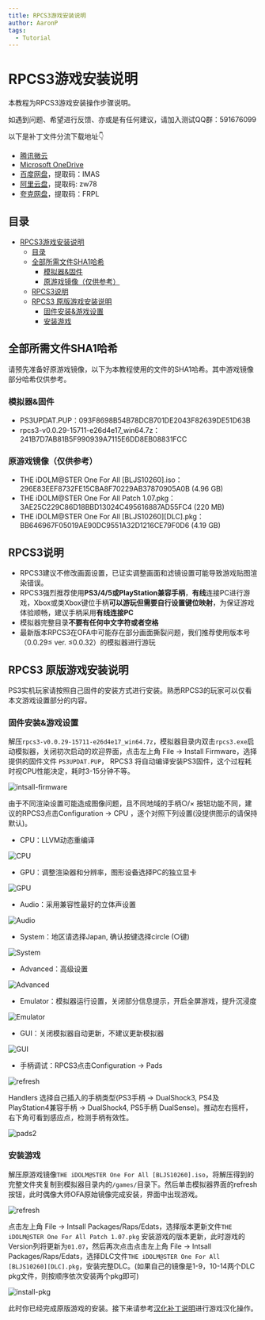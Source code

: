 ```yaml
---
title: RPCS3游戏安装说明
author: AaronP
tags:
  - Tutorial
---
```


# RPCS3游戏安装说明

本教程为RPCS3游戏安装操作步骤说明。

如遇到问题、希望进行反馈、亦或是有任何建议，请加入测试QQ群：591676099

以下是补丁文件分流下载地址👇

- [腾讯微云](https://share.weiyun.com/SDJaXOmH)
- [Microsoft OneDrive](https://1drv.ms/f/c/609ba33715b5b78e/Ek0mSasszjpJkMTBmgv7R4gBTvyAE5oGk39QxuoLxoYLpA?e=FLi6mN)
- [百度网盘](https://pan.baidu.com/s/1g8DxLewfTgThfGkG4jyzEA?pwd=IMAS)，提取码：IMAS
- [阿里云盘](https://www.alipan.com/s/9BxwWct4btg)，提取码: zw78
- [夸克网盘](https://pan.quark.cn/s/3f98c3a721fd?pwd=FRPL)，提取码：FRPL

## 目录

- [RPCS3游戏安装说明](#rpcs3%E6%B8%B8%E6%88%8F%E5%AE%89%E8%A3%85%E8%AF%B4%E6%98%8E)
  - [目录](#%E7%9B%AE%E5%BD%95)
  - [全部所需文件SHA1哈希](#%E5%85%A8%E9%83%A8%E6%89%80%E9%9C%80%E6%96%87%E4%BB%B6sha1%E5%93%88%E5%B8%8C)
    - [模拟器&固件](#%E6%A8%A1%E6%8B%9F%E5%99%A8%E5%9B%BA%E4%BB%B6)
    - [原游戏镜像（仅供参考）](#%E5%8E%9F%E6%B8%B8%E6%88%8F%E9%95%9C%E5%83%8F%E4%BB%85%E4%BE%9B%E5%8F%82%E8%80%83)
  - [RPCS3说明](#rpcs3%E8%AF%B4%E6%98%8E)
  - [RPCS3 原版游戏安装说明](#rpcs3-%E5%8E%9F%E7%89%88%E6%B8%B8%E6%88%8F%E5%AE%89%E8%A3%85%E8%AF%B4%E6%98%8E)
    - [固件安装&游戏设置](#%E5%9B%BA%E4%BB%B6%E5%AE%89%E8%A3%85%E6%B8%B8%E6%88%8F%E8%AE%BE%E7%BD%AE)
    - [安装游戏](#%E5%AE%89%E8%A3%85%E6%B8%B8%E6%88%8F)


## 全部所需文件SHA1哈希

请预先准备好原游戏镜像，以下为本教程使用的文件的SHA1哈希。其中游戏镜像部分哈希仅供参考。

### 模拟器&固件

- PS3UPDAT.PUP：093F8698B54B78DCB701DE2043F82639DE51D63B
- rpcs3-v0.0.29-15711-e26d4e17_win64.7z：241B7D7AB81B5F990939A7115E6DD8EB08831FCC

### 原游戏镜像（仅供参考）

- THE iDOLM@STER One For All [BLJS10260].iso：296E83EEF8732FE15CBA8F70229AB37870905A0B (4.96 GB)
- THE iDOLM@STER One For All Patch 1.07.pkg：3AE25C229C86D18BBD13024C495616887AD55FC4 (220 MB)
- THE iDOLM@STER One For All [BLJS10260][DLC].pkg：BB646967F05019AE90DC9551A32D1216CE79F0D6 (4.19 GB)


## RPCS3说明

- RPCS3建议不修改画面设置，已证实调整画面和滤镜设置可能导致游戏贴图渲染错误。
- RPCS3强烈推荐使用**PS3/4/5或PlayStation兼容手柄**，**有线**连接PC进行游戏，Xbox或类Xbox键位手柄**可以游玩但需要自行设置键位映射**，为保证游戏体验顺畅，建议手柄采用**有线连接PC**
- 模拟器完整目录**不要有任何中文字符或者空格**
- 最新版本RPCS3在OFA中可能存在部分画面撕裂问题，我们推荐使用版本号（0.0.29≤ ver. ≤0.0.32）的模拟器进行游玩



## RPCS3 原版游戏安装说明

PS3实机玩家请按照自己固件的安装方式进行安装。熟悉RPCS3的玩家可以仅看本文游戏设置部分的内容。

### 固件安装&游戏设置

解压`rpcs3-v0.0.29-15711-e26d4e17_win64.7z`，模拟器目录内双击`rpcs3.exe`启动模拟器，关闭初次启动的欢迎界面，点击左上角 File -> Install Firmware，选择提供的固件文件 `PS3UPDAT.PUP`， RPCS3 将自动编译安装PS3固件，这个过程耗时视CPU性能决定，耗时3-15分钟不等。

![intsall-firmware](/images/intsall-firmware.jpg)


由于不同渲染设置可能造成图像问题，且不同地域的手柄○/× 按钮功能不同，建议的RPCS3点击Configuration -> CPU ，逐个对照下列设置(没提供图示的请保持默认)。

- CPU：LLVM动态重编译

![CPU](/images/CPU.jpg)

- GPU：调整渲染器和分辨率，图形设备选择PC的独立显卡

![GPU](/images/GPU.jpg)

- Audio：采用兼容性最好的立体声设置

![Audio](/images/Audio.jpg)

- System：地区请选择Japan, 确认按键选择circle (○键)

![System](/images/System.jpg)

- Advanced：高级设置

![Advanced](/images/Advanced.jpg)

- Emulator：模拟器运行设置，关闭部分信息提示，开启全屏游戏，提升沉浸度

![Emulator](/images/Emulator.jpg)

- GUI：关闭模拟器自动更新，不建议更新模拟器

![GUI](/images/GUI.jpg)

- 手柄调试：RPCS3点击Configuration -> Pads

![refresh](/images/pads1.png)

Handlers 选择自己插入的手柄类型(PS3手柄 -> DualShock3, PS4及PlayStation4兼容手柄 -> DualShock4, PS5手柄 DualSense)。推动左右摇杆，右下角可看到感应点，检测手柄有效性。

![pads2](/images/pads2.jpg)


### 安装游戏


解压原游戏镜像`THE iDOLM@STER One For All [BLJS10260].iso`，将解压得到的完整文件夹复制到模拟器目录内的`/games/`目录下。然后单击模拟器界面的refresh按钮，此时偶像大师OFA原始镜像完成安装，界面中出现游戏。

![refresh](/images/refresh.jpg)


点击左上角 File -> Intsall Packages/Raps/Edats，选择版本更新文件`THE iDOLM@STER One For All Patch 1.07.pkg` 安装游戏的版本更新，此时游戏的Version列将更新为`01.07`，然后再次点击点击左上角 File -> Intsall Packages/Raps/Edats，选择DLC文件`THE iDOLM@STER One For All [BLJS10260][DLC].pkg`，安装完整DLC。(如果自己的镜像是1-9，10-14两个DLC pkg文件，则按顺序依次安装两个pkg即可)

![install-pkg](/images/install-pkg.jpg)


此时你已经完成原版游戏的安装。接下来请参考[汉化补丁说明](https://imas-ofa.com/2023/12/12/PatchTutorial.html)进行游戏汉化操作。